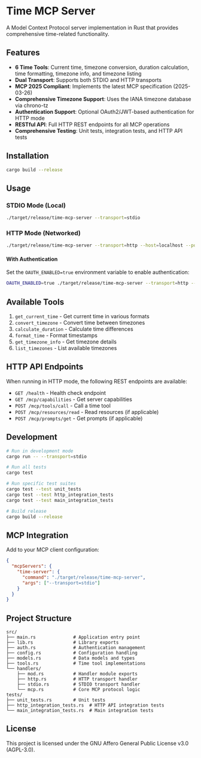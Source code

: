 # Time MCP Server

A Model Context Protocol server implementation in Rust that provides comprehensive time-related functionality.

## Features

- **6 Time Tools**: Current time, timezone conversion, duration calculation, time formatting, timezone info, and timezone listing
- **Dual Transport**: Supports both STDIO and HTTP transports
- **MCP 2025 Compliant**: Implements the latest MCP specification (2025-03-26)
- **Comprehensive Timezone Support**: Uses the IANA timezone database via chrono-tz
- **Authentication Support**: Optional OAuth2/JWT-based authentication for HTTP mode
- **RESTful API**: Full HTTP REST endpoints for all MCP operations
- **Comprehensive Testing**: Unit tests, integration tests, and HTTP API tests

## Installation

```bash
cargo build --release
```

## Usage

### STDIO Mode (Local)
```bash
./target/release/time-mcp-server --transport=stdio
```

### HTTP Mode (Networked)
```bash
./target/release/time-mcp-server --transport=http --host=localhost --port=8080
```

#### With Authentication
Set the `OAUTH_ENABLED=true` environment variable to enable authentication:
```bash
OAUTH_ENABLED=true ./target/release/time-mcp-server --transport=http --host=localhost --port=8080
```

## Available Tools

1. `get_current_time` - Get current time in various formats
2. `convert_timezone` - Convert time between timezones  
3. `calculate_duration` - Calculate time differences
4. `format_time` - Format timestamps
5. `get_timezone_info` - Get timezone details
6. `list_timezones` - List available timezones

## HTTP API Endpoints

When running in HTTP mode, the following REST endpoints are available:

- `GET /health` - Health check endpoint
- `GET /mcp/capabilities` - Get server capabilities
- `POST /mcp/tools/call` - Call a time tool
- `POST /mcp/resources/read` - Read resources (if applicable)
- `POST /mcp/prompts/get` - Get prompts (if applicable)

## Development

```bash
# Run in development mode
cargo run -- --transport=stdio

# Run all tests
cargo test

# Run specific test suites
cargo test --test unit_tests
cargo test --test http_integration_tests
cargo test --test main_integration_tests

# Build release
cargo build --release
```

## MCP Integration

Add to your MCP client configuration:

```json
{
  "mcpServers": {
    "time-server": {
      "command": "./target/release/time-mcp-server",
      "args": ["--transport=stdio"]
    }
  }
}
```

## Project Structure

```
src/
├── main.rs              # Application entry point
├── lib.rs               # Library exports
├── auth.rs              # Authentication management
├── config.rs            # Configuration handling
├── models.rs            # Data models and types
├── tools.rs             # Time tool implementations
└── handlers/
    ├── mod.rs           # Handler module exports
    ├── http.rs          # HTTP transport handler
    ├── stdio.rs         # STDIO transport handler
    └── mcp.rs           # Core MCP protocol logic
tests/
├── unit_tests.rs        # Unit tests
├── http_integration_tests.rs  # HTTP API integration tests
└── main_integration_tests.rs  # Main integration tests
```

## License

This project is licensed under the GNU Affero General Public License v3.0 (AGPL-3.0).